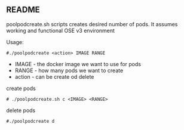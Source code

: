 ## README 

poolpodcreate.sh scripts creates desired number of pods. It assumes working and functional OSE v3 environment 

Usage:

`#./poolpodcreate <action> IMAGE RANGE`

- IMAGE - the docker image we want to use for pods
- RANGE - how many pods we want to create 
- action - can be create od delete 

create pods 

`# ./poolpodcreate.sh c <IMAGE> <RANGE>`

delete pods 

`#./poolpodcreate d`